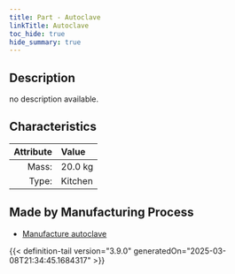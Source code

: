 ```yaml
---
title: Part - Autoclave
linkTitle: Autoclave
toc_hide: true
hide_summary: true
---
```

<!-- This is generated by the MarsSim HelpGenertor, do not edit. -->

## Description
no description available.

## Characteristics

| Attribute      | Value |
|--------:|:------|
|Mass:|20.0 kg|
|Type:|Kitchen|

## Made by Manufacturing Process

- [Manufacture autoclave](/docs/definitions/process/manufacture-autoclave)




{{< definition-tail version="3.9.0" generatedOn="2025-03-08T21:34:45.1684317" >}}



